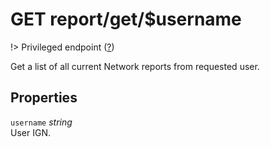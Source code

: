 # <span class="badge badge-light">GET</span> <span class="badge badge-light">report/get/$username</span>

!> Privileged endpoint ([?](privileged.md))

Get a list of all current Network reports from requested user.

## Properties

`username` *string*  
User IGN.



